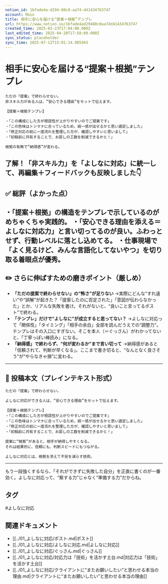 ```yaml
---
notion_id: 1bfade4a-d294-80c0-aa74-d41434763747
account: Main
title: 相手に安心を届ける“提案＋根拠”テンプレ
url: https://www.notion.so/1bfade4ad29480c0aa74d41434763747
created_time: 2025-03-23T17:04:00.000Z
last_edited_time: 2025-04-20T17:58:00.000Z
sync_status: placeholder
sync_time: 2025-07-12T15:01:14.985943
---
```

# 相手に安心を届ける“提案＋根拠”テンプレ

```plain text
ただの「提案」で終わらせない。
非スキル力がある人は、“安心できる理由”をセットで伝えます。

【提案＋根拠テンプレ】

・「この構成にした方が視認性が上がりやすいのでご提案です」
・「この色味はトンマナに合っているため、統一感が出せるかと思い選定しました」
・「修正対応の前に一度流れを整理した方が、確認しやすいと思いまして」
・「初稿前に共有することで、お戻しの工数を削減できるかと！」

根拠の有無で“納得感”が変わる。
```
了解！「非スキル力」を「よしなに対応」に統一して、再編集＋フィードバックも反映しました👇
---
## ✅ 総評（よかった点）
・「提案＋根拠」の構造をテンプレで示しているのがめちゃくちゃ実践的。
・「安心できる理由を添える＝よしなに対応力」と言い切ってるのが良い。ふわっとせず、行動レベルに落とし込めてる。
・仕事現場で「よく見るけど、みんな言語化してないやつ」を切り取る着眼点が優秀。
---
## ✏️ さらに伸ばすための磨きポイント（厳しめ）
- **「ただの提案で終わらせない」の“怖さ”が足りない**
  →実際にどんな“すれ違い”や“誤解”が起きた？「提案したのに否定された」「意図が伝わらなかった」とか、リアルな失敗を書け。それがないと、“良いこと言ってるポスト”で終わる。
- **「テンプレ」だけで“よしなに”が成立すると思ってない？**
  →よしなに対応って「関係性」「タイミング」「相手の余白」全部を読んだうえでの“調整力”。テンプレはその入口にすぎない。そこを本人（＝ぐっさん）がわかってないと、「丁寧っぽい棒読み」になる。
- **「納得感」で終わらず、“何が変わるか”まで言い切って**
  →納得感があると「信頼されて、判断が早くなる」。ここまで書き切ると、“なんとなく良さそう”が“やらなきゃ損”に変わる。
---
## 📄 投稿本文（プレインテキスト形式）
```plain text
ただの「提案」で終わらせない。

よしなに対応ができる人は、“安心できる理由”をセットで伝えます。

【提案＋根拠テンプレ】
・「この構成にした方が視認性が上がりやすいのでご提案です」
・「この色味はトンマナに合っているため、統一感が出せるかと思い選定しました」
・「修正対応の前に一度流れを整理した方が、確認しやすいと思いまして」
・「初稿前に共有することで、お戻しの工数を削減できるかと！」

提案に“根拠”があると、相手が納得しやすくなる。
それは結果的に、信頼にも、判断スピードにもつながる。

よしなに対応とは、根拠を添えて不安を減らす技術。

```
---
もう一段強くするなら、「それができずに失敗した自分」を正直に書くのが一番効く。よしなに対応って、“察する力”じゃなく“準備する力”だからね。

## タグ

#よしなに対応 

## 関連ドキュメント

- [[../01_よしなに対応/ポスト.md|ポスト]]
- [[../01_よしなに対応/よしなに対応.md|よしなに対応]]
- [[../01_よしなに対応/ぐっさん.md|ぐっさん]]
- [[../01_よしなに対応/対応力は「技術」を活かす土台.md|対応力は「技術」を活かす土台]]
- [[../01_よしなに対応/クライアントに“またお願いしたい”と思わせる本当の理由.md|クライアントに“またお願いしたい”と思わせる本当の理由]]
